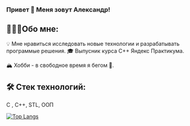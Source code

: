 ### Привет 👋 Меня зовут Александр!
 ## 👨🏻‍💻Обо мне:
💡 Мне нравиться исследовать новые технологии и разрабатывать программые решения.
🎓 Выпусник курса С++ Яндекс Практикума.

🏔️ Хобби - в свободное время я бегом 🏃.

## 🛠 Стек технологий:

C , C++, STL, ООП

[![Top Langs](https://github-readme-stats.vercel.app/api/top-langs/?username=kozlov-dev&layout=compact)](https://github.com/kozlov-dev&hide=javascript,html,pascal,c/github-readme-stats)




<!--
**kozlov-dev/kozlov-dev** is a ✨ _special_ ✨ repository because its `README.md` (this file) appears on your GitHub profile.

Here are some ideas to get you started:

- 🔭 I’m currently working on ...
- 🌱 I’m currently learning ...
- 👯 I’m looking to collaborate on ...
- 🤔 I’m looking for help with ...
- 💬 Ask me about ...
- 📫 How to reach me: ...
- 😄 Pronouns: ...
- ⚡ Fun fact: ...
-->
